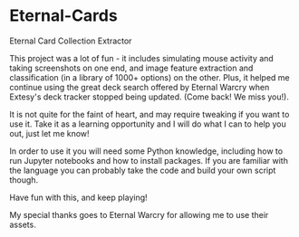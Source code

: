 # Eternal-Cards
Eternal Card Collection Extractor

This project was a lot of fun - it includes simulating mouse activity and taking screenshots on one end, and image feature extraction and classification (in a library of 1000+ options) on the other. Plus, it helped me continue using the great deck search offered by Eternal Warcry when Extesy's deck tracker stopped being updated. (Come back! We miss you!).

It is not quite for the faint of heart, and may require tweaking if you want to use it. Take it as a learning opportunity and I will do what I can to help you out, just let me know!

In order to use it you will need some Python knowledge, including how to run Jupyter notebooks and how to install packages. If you are familiar with the language you can probably take the code and build your own script though.

Have fun with this, and keep playing!

My special thanks goes to Eternal Warcry for allowing me to use their assets.
